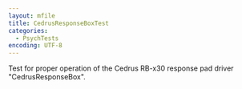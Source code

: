 ```yaml
---
layout: mfile
title: CedrusResponseBoxTest
categories:
  - PsychTests
encoding: UTF-8
---
```


Test for proper operation of the Cedrus RB-x30 response pad driver
"CedrusResponseBox".

